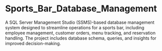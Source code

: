 # Sports_Bar_Database_Management
A SQL Server Management Studio (SSMS)-based database management system designed to streamline operations for a sports bar, including employee management, customer orders, menu tracking, and reservation handling. The project includes database schema, queries, and insights for improved decision-making.
